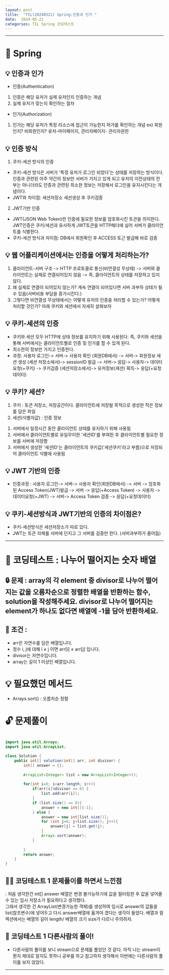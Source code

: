 ```yaml
---
layout: post
title:  "TIL(20240521) Spring:인증과 인가 "
date:  2024-05-21
categories: TIL Spring 코딩테스트
---
```



---------------------------------------------------------------------


# 📌 Spring

## 💡 인증과 인가

- 인증(Authentication)
1) 인증은 해당 유저가 실제 유저인지 인증하는 개념
2) 실제 유저가 맞는지 확인하는 절차
- 인가(Authorization)
1) 인가는 해당 유저가 특정 리소스에 접근이 가능한지 허가를 확인하는 개념
ex) 회원인지? 비회원인지? 유저-마이페이지, 관리자페이지- 관리자권한

## 💡 인증 방식

1) 쿠키-세션 방식의 인증
- 쿠키-세션 방식은 서버가 '특정 유저가 로그인 되었다'는 상태를 저장하는 방식이다.
인증과 관련된 아주 약간의 정보만 서버가 가지고 있게 되고 유저의 이전상태의 전부는 아니더라도
인증과 관련된 최소한 정보는 저장해서 로그인을 유지시킨다는 개념이다.
- JWT와 차이점: 세션저장소 세션생성 후 쿠키검증
2) JWT기반 인증
- JWT(JSON Web Token)란 인증에 필요한 정보를 암호화시킨 토큰을 의미한다. JWT인증은 쿠키/세션과 유사하게 JWT토큰을 HTTP헤더에 실어 서버가 클라이언트를 식별한다.
- 쿠키-세션 방식과 차이점: DB에서 회원확인 후 ACCESS 토근 발급해 바로 검증

## 💡 웹 어플리케이션에서는 인증을 어떻게 처리하는가?

1) 클라이언트-서버 구조 -> HTTP 프로토콜로 통신(비연결성 무상태) -> 서버와 클라이언트는 실제로 연결되어있지 않음 -> 즉, 클라이언트의 상태를 저장하고 있지 않다. 
2) 왜 실제로 연결이 되어있지 않는가? 계속 연결이 되어있다면 서버 과부하 상태가 될 수 있음(서버비용 부담을 증가시킨다.)
3) 그렇다면 비연결성 무상태에서는 어떻게 유저의 인증을 처리할 수 있는가? 어떻게 처리할 것인가? 아래 쿠키와 세션에서 자세히 살펴보자

## 💡 쿠키-세션의 인증

- 쿠키와 세션 모두 HTTP에 상태 정보를 유지하기 위해 사용된다. 즉, 쿠키와 세션을 통해 서버에서는 클라이언트별로 인증 및 인가를 할 수 있게 된다.
- 최소한의 정보만 가지고 인증한다. 
- 과정: 사용자 로그인-> 서버-> 사용자 확인 (회원DB에서) -> 서버-> 회원정보 세션 생성 (세션 저장소에서)-> sessionID 발급 -> 서버->
응답-> 사용자-> 데이터요청(+쿠키) -> 쿠키검증 (세션저장소에서)-> 유저정보(세션) 획득-> 응답(+요청데이터)  

## 💡 쿠키? 세션?
1. 쿠키 : 토큰 저장소, 저장공간이다. 클라이언트에 저장될 목적으로 생성한 작은 정보를 담은 파일
2. 세션(식별자값)  : 인증 정보
1) 서버에서 일정시간 동안 클라이언트 상태를 유지하기 위해 사용됨
2) 서버에서 클라이언트별로 유일무이한 '세션ID'를 부여한 후 클라이언트별 필요한 정보를 서버에 저장함
3) 서버에서 생성한 '세션ID'는 클라이언트의 쿠키값('세션쿠키'라고 부름)으로 저장되어 클라이언트 식별에 사용됨

## 💡 JWT 기반의 인증

- 인증과정 : 사용자 로그인-> 서버-> 사용자 확인(회원DB에서) -> 서버 -> 암호화된 Access Token(JWT)발급 -> 서버 -> 응답(+Access Token) -> 사용자 -> 데이터요청(+JWT) -> 서버-> Access Token 검증 -> 응답(+요청데이터) 

## 💡 쿠키-세션방식과 JWT기반의 인증의 차이점은?

- 쿠키-세션방식은 세션저장소가 따로 있다.
- JWT는 토큰 자체를 서버에 던지고 그 서버를 검증만 한다. (서버과부하가 줄어듬)



---------------------------------------------------------------------

# 📌 코딩테스트 : 나누어 떨어지는 숫자 배열

## 🔒 문제 : array의 각 element 중 divisor로 나누어 떨어지는 값을 오름차순으로 정렬한 배열을 반환하는 함수, solution을 작성해주세요. divisor로 나누어 떨어지는 element가 하나도 없다면 배열에 -1을 담아 반환하세요.

## 🚫 조건 : 
- arr은 자연수를 담은 배열입니다.
- 정수 i, j에 대해 i ≠ j 이면 arr[i] ≠ arr[j] 입니다.
- divisor는 자연수입니다.
- array는 길이 1 이상인 배열입니다.

# 💡 필요했던 메서드
- Arrays.sort() : 오름차순 정렬


# 🔓 문제풀이
```java

import java.util.Arrays;
import java.util.ArrayList;

class Solution {
    public int[] solution(int[] arr, int divisor) {
        int[] answer = {};
        
        ArrayList<Integer> list = new ArrayList<Integer>();
        
        for(int i=0; i<arr.length; i++){
            if(arr[i]%divisor == 0) {
                list.add(arr[i]);
            } 
            if (list.size() == 0){
                answer = new int[]{-1};
            } else {
                answer = new int[list.size()];
                for (int j=0; j<list.size(); j++){
                    answer[j] = list.get(j);
                }
                Arrays.sort(answer);
            }
            
        }
        return answer;
    }
}

```

## 🤷‍♀️ 코딩테스트 1 문제풀이를 하면서 느낀점
: 처음 생각한건 int[] answer 배열은 변경 불가능하기에 값을 필터링한 후 값을 넣어줄 수 있는 임시 저장소가 필요하다고 생각했다.    
그래서 생각한 건 ArrayList(변경가능한 객체)를 생성하여 임시로 answer의 값들을 list(참조변수)에 넣어두고 다시 answer배열에 옮겨야 겠다는 생각이 들었다.
배열과 컬렉션에서는 배열의 길이 length/ 배열의 크기 size가 다르니 주의하자. 


## 🎈 코딩테스트 1 다른사람의 풀이! 
- 다른사람의 풀이를 보니 stream으로 문제를 풀었던 것 같다. 아직 나는 stream이 뭔지 제대로 알지도 못하니 공부를 하고 참고하자 생각해서
이번에는 다른사람의 풀이를 보지 않았다. 


--------------------------------------------------------------
